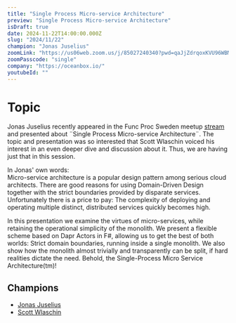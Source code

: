 ```yaml
---
title: "Single Process Micro-service Architecture"
preview: "Single Process Micro-service Architecture"
isDraft: true
date: 2024-11-22T14:00:00.000Z
slug: "2024/11/22"
champion: "Jonas Juselius"
zoomLink: "https://us06web.zoom.us/j/85027240340?pwd=qaJjZdrqoxKVU96WBMFCdzfDzUB8oe.1"
zoomPasscode: "single"
company: "https://oceanbox.io/"
youtubeId: ""
---
```


# Topic

Jonas Juselius recently appeared in the Func Proc Sweden meetup [stream](https://www.youtube.com/live/5Cuv0WnbZtk) and presented about ¨Single Process Micro-service Architecture¨. The topic and presentation was so interested that Scott Wlaschin voiced his interest in an even deeper dive and discussion about it. Thus, we are having just that in this session.

In Jonas' own words:  
Micro-service architecture is a popular design pattern among serious cloud architects. There are good reasons for using Domain-Driven Design together with the strict boundaries provided by disparate services. Unfortunately there is a price to pay: The complexity of deploying and operating multiple distinct, distributed services quickly becomes high.

In this presentation we examine the virtues of micro-services, while retaining the operational simplicity of the monolith. We present a flexible scheme based on Dapr Actors in F#, allowing us to get the best of both worlds: Strict domain boundaries, running inside a single monolith. We also show how the monolith almost trivially and transparently can be split, if hard realities dictate the need. Behold, the Single-Process Micro Service Architecture(tm)!

## Champions

- [Jonas Juselius](https://www.linkedin.com/in/jonas-juselius/)
- [Scott Wlaschin](https://github.com/swlaschin)
